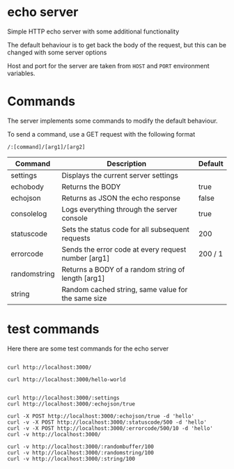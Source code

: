 # echo server

Simple HTTP echo server with some additional functionality

The default behaviour is to get back the body of the request, but this can be changed with some server options

Host and port for the server are taken from `HOST` and `PORT` environment variables.

# Commands

The server implements some commands to modify the default behaviour.

To send a command, use a GET request with the following format

`/:[command]/[arg1]/[arg2]`



|Command|Description| Default|
|--|--|--|
|settings   | Displays the current server settings| |
|echobody   | Returns the BODY | true |
|echojson   | Returns as JSON the echo response| false|
|consolelog | Logs everything through the server console| true|
|statuscode | Sets the status code for all subsequent requests| 200|
|errorcode  | Sends the error code at every request number [arg1] | 200 / 1|
|randomstring | Returns a BODY of a random string of length [arg1] ||
|string       | Random cached string, same value for the same size||




# test commands

Here there are some test commands for the echo server

```

curl http://localhost:3000/

curl http://localhost:3000/hello-world


curl http://localhost:3000/:settings
curl http://localhost:3000/:echojson/true

curl -X POST http://localhost:3000/:echojson/true -d 'hello'
curl -v -X POST http://localhost:3000/:statuscode/500 -d 'hello'
curl -v -X POST http://localhost:3000/:errorcode/500/10 -d 'hello'
curl -v http://localhost:3000/

curl -v http://localhost:3000/:randombuffer/100
curl -v http://localhost:3000/:randomstring/100
curl -v http://localhost:3000/:string/100

```
